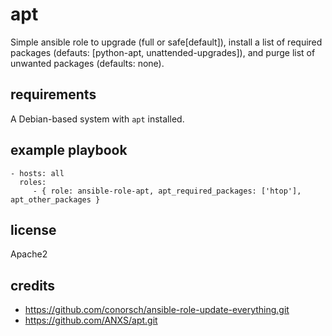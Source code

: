 apt
=========
Simple ansible role to upgrade (full or safe[default]), install a
list of required packages (defauts: [python-apt, unattended-upgrades]), and
purge list of unwanted packages (defaults: none).


requirements
------------

A Debian-based system with `apt` installed.



example playbook
----------------

    - hosts: all
      roles:
         - { role: ansible-role-apt, apt_required_packages: ['htop'], apt_other_packages }

license
-------

Apache2


credits
-------

* https://github.com/conorsch/ansible-role-update-everything.git
* https://github.com/ANXS/apt.git

